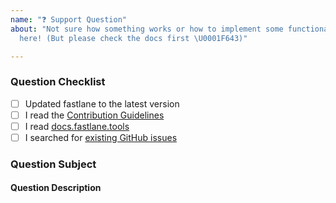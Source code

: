 ```yaml
---
name: "❓ Support Question"
about: "Not sure how something works or how to implement some functionality? Ask us
  here! (But please check the docs first \U0001F643)"

---
```


### Question Checklist

- [ ] Updated fastlane to the latest version
- [ ] I read the [Contribution Guidelines](https://github.com/fastlane/fastlane/blob/master/CONTRIBUTING.md)
- [ ] I read [docs.fastlane.tools](https://docs.fastlane.tools)
- [ ] I searched for [existing GitHub issues](https://github.com/fastlane/fastlane/issues)

### Question Subject
<!-- What tool/action do you have a question about? -->
<!-- Is this a question about documentation? -->
<!-- Is this a question about a third party plugin? (If so, please go to the plugin repository first) -->

#### Question Description
<!-- Please include expected behavior and any relevant code samples with your question if possible -->
